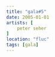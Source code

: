 ```yaml
---
title: "gala#5"
date: 2005-01-01
artists: [
    peter seher
]
location: "fluc"
tags: [gala]
---
```

